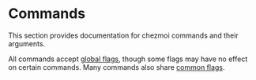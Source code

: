 # Commands

This section provides documentation for chezmoi commands and their arguments.

All commands accept [global flags][global], though some flags may have no effect
on certain commands. Many commands also share [common flags][common].

[global]: /reference/command-line-flags/global.md
[common]: /reference/command-line-flags/common.md
